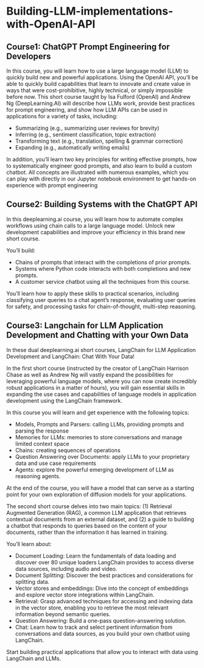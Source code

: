 # Building-LLM-implementations-with-OpenAI-API

## Course1: ChatGPT Prompt Engineering for Developers

In this course, you will learn how to use a large language model (LLM) to quickly build new and powerful applications.  Using the OpenAI API, you’ll be able to quickly build capabilities that learn to innovate and create value in ways that were cost-prohibitive, highly technical, or simply impossible before now. This short course taught by Isa Fulford (OpenAI) and Andrew Ng (DeepLearning.AI) will describe how LLMs work, provide best practices for prompt engineering, and show how LLM APIs can be used in applications for a variety of tasks, including:

- Summarizing (e.g., summarizing user reviews for brevity)
- Inferring (e.g., sentiment classification, topic extraction)
- Transforming text (e.g., translation, spelling & grammar correction)
- Expanding (e.g., automatically writing emails)
  
In addition, you’ll learn two key principles for writing effective prompts, how to systematically engineer good prompts, and also learn to build a custom chatbot. All concepts are illustrated with numerous examples, which you can play with directly in our Jupyter notebook environment to get hands-on experience with prompt engineering

## Course2: Building Systems with the ChatGPT API

In this deeplearning.ai course, you will learn how to automate complex workflows using chain calls to a large language model. Unlock new development capabilities and improve your efficiency in this brand new short course.

You’ll build:

- Chains of prompts that interact with the completions of prior prompts.
- Systems where Python code interacts with both completions and new prompts.
- A customer service chatbot using all the techniques from this course.

You’ll learn how to apply these skills to practical scenarios, including classifying user queries to a chat agent’s response, evaluating user queries for safety, and processing tasks for chain-of-thought, multi-step reasoning. 

## Course3: Langchain for LLM Application Development and Chatting with your Own Data

In these dual deeplearning.ai short courses, LangChain for LLM Application Development and LangChain: Chat With Your Data! 

In the first short course (instructed by the creator of LangChain Harrison Chase as well as Andrew Ng will vastly expand the possibilities for leveraging powerful language models, where you can now create incredibly robust applications in a matter of hours), you will gain essential skills in expanding the use cases and capabilities of language models in application development using the LangChain framework.

In this course you will learn and get experience with the following topics:

- Models, Prompts and Parsers: calling LLMs, providing prompts and parsing the response
- Memories for LLMs: memories to store conversations and manage limited context space
- Chains: creating sequences of operations
- Question Answering over Documents: apply LLMs to your proprietary data and use case requirements
- Agents: explore the powerful emerging development of LLM as reasoning agents.
  
At the end of the course, you will have a model that can serve as a starting point for your own exploration of diffusion models for your applications.

The second short course delves into two main topics: (1) Retrieval Augmented Generation (RAG), a common LLM application that retrieves contextual documents from an external dataset, and (2) a guide to building a chatbot that responds to queries based on the content of your documents, rather than the information it has learned in training.

You’ll learn about:

- Document Loading: Learn the fundamentals of data loading and discover over 80 unique loaders LangChain provides to access diverse data sources, including audio and video.
- Document Splitting: Discover the best practices and considerations for splitting data.
- Vector stores and embeddings: Dive into the concept of embeddings and explore vector store integrations within LangChain.
- Retrieval: Grasp advanced techniques for accessing and indexing data in the vector store, enabling you to retrieve the most relevant information beyond semantic queries.
- Question Answering: Build a one-pass question-answering solution.
- Chat: Learn how to track and select pertinent information from conversations and data sources, as you build your own chatbot using LangChain.
  
Start building practical applications that allow you to interact with data using LangChain and LLMs.


